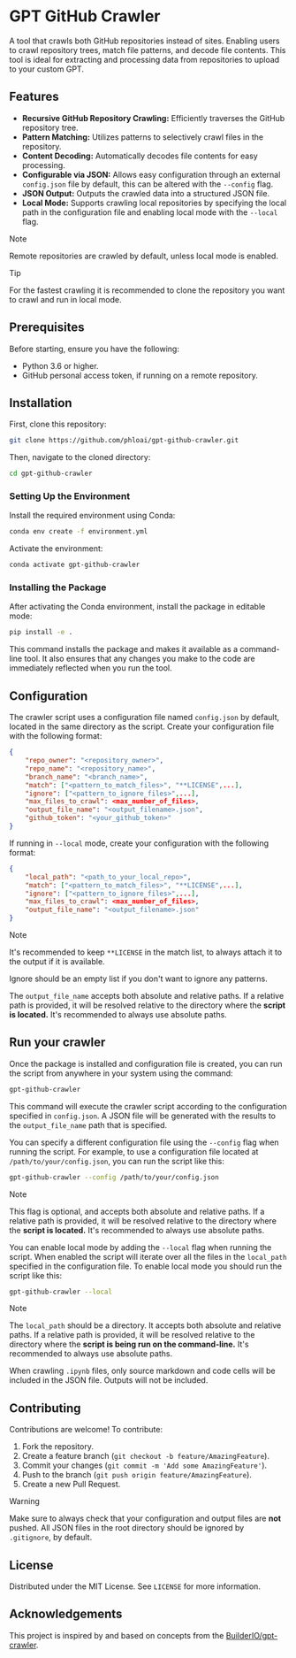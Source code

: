 # GPT GitHub Crawler
A tool that crawls both GitHub repositories instead of sites. Enabling users to crawl repository trees, match file patterns, and decode file contents. This tool is ideal for extracting and processing data from repositories to upload to your custom GPT.

## Features
- **Recursive GitHub Repository Crawling:** Efficiently traverses the GitHub repository tree.
- **Pattern Matching:** Utilizes patterns to selectively crawl files in the repository.
- **Content Decoding:** Automatically decodes file contents for easy processing.
- **Configurable via JSON:** Allows easy configuration through an external `config.json` file by default, this can be altered with the `--config` flag.
- **JSON Output:** Outputs the crawled data into a structured JSON file.
- **Local Mode:** Supports crawling local repositories by specifying the local path in the configuration file and enabling local mode with the `--local` flag.

> [!NOTE]
> Remote repositories are crawled by default, unless local mode is enabled.

> [!TIP]
> For the fastest crawling it is recommended to clone the repository you want to crawl and run in local mode.

## Prerequisites
Before starting, ensure you have the following:
- Python 3.6 or higher.
- GitHub personal access token, if running on a remote repository.

## Installation
First, clone this repository:

```bash
git clone https://github.com/phloai/gpt-github-crawler.git
```

Then, navigate to the cloned directory:

```bash
cd gpt-github-crawler
```

### Setting Up the Environment
Install the required environment using Conda:

```bash
conda env create -f environment.yml
```

Activate the environment:

```bash
conda activate gpt-github-crawler
```

### Installing the Package
After activating the Conda environment, install the package in editable mode:

```bash
pip install -e .
```

This command installs the package and makes it available as a command-line tool. It also ensures that any changes you make to the code are immediately reflected when you run the tool.

## Configuration
The crawler script uses a configuration file named `config.json` by default, located in the same directory as the script. Create your configuration file with the following format:

```json
{
    "repo_owner": "<repository_owner>",
    "repo_name": "<repository_name>",
    "branch_name": "<branch_name>",
    "match": ["<pattern_to_match_files>", "**LICENSE",...],
    "ignore": ["<pattern_to_ignore_files>",...],
    "max_files_to_crawl": <max_number_of_files>,
    "output_file_name": "<output_filename>.json",
    "github_token": "<your_github_token>"
}
```

If running in `--local` mode, create your configuration with the following format:

```json
{
    "local_path": "<path_to_your_local_repo>",
    "match": ["<pattern_to_match_files>", "**LICENSE",...],
    "ignore": ["<pattern_to_ignore_files>",...],
    "max_files_to_crawl": <max_number_of_files>,
    "output_file_name": "<output_filename>.json"
}
```

> [!NOTE]
> It's recommended to keep `**LICENSE` in the match list, to always attach it to the output if it is available.
> 
> Ignore should be an empty list if you don't want to ignore any patterns.
> 
> The `output_file_name` accepts both absolute and relative paths. If a relative path is provided, it will be resolved relative to the directory where the **script is located.** It's recommended to always use absolute paths.

## Run your crawler
Once the package is installed and configuration file is created, you can run the script from anywhere in your system using the command:

```bash
gpt-github-crawler
```

This command will execute the crawler script according to the configuration specified in `config.json`. A JSON file will be generated with the results to the `output_file_name` path that is specified.

You can specify a different configuration file using the `--config` flag when running the script. For example, to use a configuration file located at `/path/to/your/config.json`, you can run the script like this:

```bash
gpt-github-crawler --config /path/to/your/config.json
```

> [!NOTE]
> This flag is optional, and accepts both absolute and relative paths. If a relative path is provided, it will be resolved relative to the directory where the **script is located.** It's recommended to always use absolute paths.

You can enable local mode by adding the `--local` flag when running the script. When enabled the script will iterate over all the files in the `local_path` specified in the configuration file. To enable local mode you should run the script like this:

```bash
gpt-github-crawler --local
```

> [!NOTE]
> The `local_path` should be a directory. It accepts both absolute and relative paths. If a relative path is provided, it will be resolved relative to the directory where the **script is being run on the command-line.** It's recommended to always use absolute paths.
> 
> When crawling `.ipynb` files, only source markdown and code cells will be included in the JSON file. Outputs will not be included.

## Contributing
Contributions are welcome! To contribute:

1. Fork the repository.
2. Create a feature branch (`git checkout -b feature/AmazingFeature`).
3. Commit your changes (`git commit -m 'Add some AmazingFeature'`).
4. Push to the branch (`git push origin feature/AmazingFeature`).
5. Create a new Pull Request.

> [!WARNING]
> Make sure to always check that your configuration and output files are **not** pushed. All JSON files in the root directory should be ignored by `.gitignore`, by default.

## License
Distributed under the MIT License. See `LICENSE` for more information.

## Acknowledgements
This project is inspired by and based on concepts from the [BuilderIO/gpt-crawler](https://github.com/BuilderIO/gpt-crawler).
